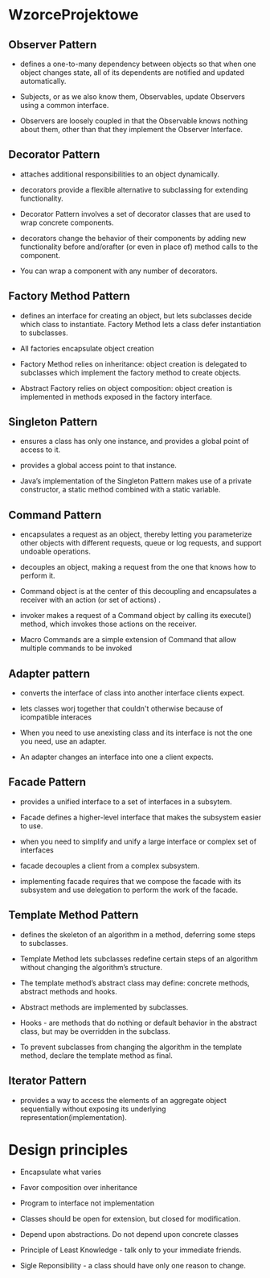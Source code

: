 # WzorceProjektowe


## Observer Pattern

  - defines a one-to-many dependency between objects so that when one object changes state, all of its dependents are
  notified and updated automatically.

  - Subjects, or as we also know them, Observables, update Observers using a common interface.

  - Observers are loosely coupled in that the Observable knows nothing about them, other than that they implement the
    Observer Interface.

## Decorator Pattern

  - attaches additional responsibilities to an object dynamically.

  - decorators provide a flexible alternative to subclassing for extending functionality.

  - Decorator Pattern involves a set of decorator classes that
    are used to wrap concrete components.

  - decorators change the behavior of their components by adding
    new functionality before and/orafter (or even in place of) method
    calls to the component.
  - You can wrap a component with any number of decorators.


## Factory Method Pattern

  - defines an interface for creating an object, but lets subclasses decide which
class to instantiate. Factory Method lets a class defer instantiation to subclasses.

  - All factories encapsulate object creation

  - Factory Method relies on inheritance: object creation is delegated to subclasses which implement the factory method to
    create objects.

  - Abstract Factory relies on object composition: object creation is implemented in methods exposed in the factory interface.

## Singleton Pattern

  - ensures a class has only one instance, and provides a global point of access to it.

  - provides a global access point to that instance.

  - Java’s implementation of the Singleton Pattern makes use of a private constructor, a static method combined with a static variable.

## Command Pattern

  - encapsulates a request as an object, thereby letting you parameterize other objects with different requests, queue or log requests, and support undoable operations.

  - decouples an object, making a request from the one that knows how to perform it.

  - Command object is at the center of this decoupling and encapsulates a receiver with an action (or set of actions) .

  - invoker makes a request of a Command object by calling its execute() method, which invokes those actions on the receiver.

  - Macro Commands are a simple extension of Command that allow multiple commands to be invoked

## Adapter pattern

  -  converts the interface of class into another interface clients expect.

  - lets classes worj together that couldn't otherwise because of icompatible interaces

  - When you need to use anexisting class and its interface is not the one you need, use an adapter.

  - An adapter changes an interface into one a client expects.


## Facade Pattern

  - provides a unified interface to a set of interfaces in a subsytem.

  - Facade defines a higher-level interface that makes the subsystem easier to use.

  - when you need to simplify and unify a large interface or complex set of interfaces

  - facade decouples a client from a complex subsystem.

  - implementing facade requires that we compose the facade with its subsystem and use delegation to perform the work of the facade.

## Template Method Pattern

   - defines the skeleton of an algorithm in a method, deferring some steps to subclasses.

   - Template Method lets subclasses redefine certain steps of an algorithm without changing the algorithm’s structure.

   - The template method’s abstract class may define: concrete methods, abstract methods and hooks.

   - Abstract methods are  implemented by subclasses.

   - Hooks - are methods that do nothing or default behavior in the abstract class, but may be overridden in the subclass.

   - To prevent subclasses from changing the algorithm in the template method, declare the template method as final.

## Iterator Pattern

   - provides a way to access the elements of an aggregate object sequentially without exposing its underlying representation(implementation).
# Design principles

  - Encapsulate what varies

  - Favor composition over inheritance

  - Program to interface not implementation

  - Classes should be open for extension, but closed for modification.

  - Depend upon abstractions. Do not depend upon concrete classes

  - Principle of Least Knowledge - talk only to your immediate friends.

  - Sigle Reponsibility - a class should have only one reason to change.